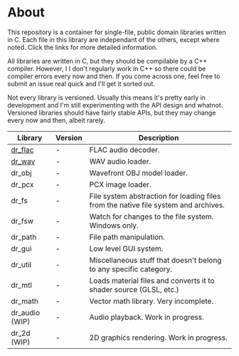 # About
This repository is a container for single-file, public domain libraries written in C. Each
file in this library are independant of the others, except where noted. Click the links for
more detailed information.

All libraries are written in C, but they should be compilable by a C++ compiler. However, I
I don't regularly work in C++ so there could be compiler errors every now and then. If you
come across one, feel free to submit an issue real quick and I'll get it sorted out.

Not every library is versioned. Usually this means it's pretty early in development and I'm
still experimenting with the API design and whatnot. Versioned libraries should have fairly
stable APIs, but they may change every now and then, albeit rarely.

Library                                         | Version | Description
----------------------------------------------- | ------- | -----------
[dr_flac](https://mackron.github.io/dr_flac)    | -       | FLAC audio decoder.
[dr_wav](https://mackron.github.io/dr_wav)      | -       | WAV audio loader.
dr_obj                                          | -       | Wavefront OBJ model loader.
dr_pcx                                          | -       | PCX image loader.
dr_fs                                           | -       | File system abstraction for loading files from the native file system and archives.
dr_fsw                                          | -       | Watch for changes to the file system. Windows only.
dr_path                                         | -       | File path manipulation.
dr_gui                                          | -       | Low level GUI system.
dr_util                                         | -       | Miscellaneous stuff that doesn't belong to any specific category.
dr_mtl                                          | -       | Loads material files and converts it to shader source (GLSL, etc.)
dr_math                                         | -       | Vector math library. Very incomplete.
dr_audio (WIP)                                  | -       | Audio playback. Work in progress.
dr_2d (WIP)                                     | -       | 2D graphics rendering. Work in progress.
